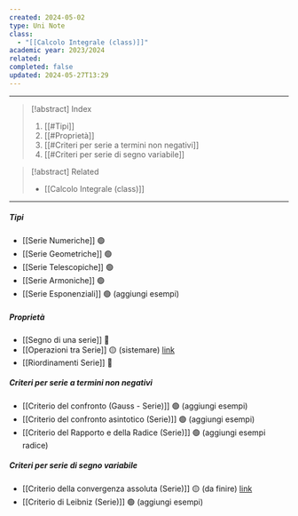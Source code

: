 ```yaml
---
created: 2024-05-02
type: Uni Note
class:
  - "[[Calcolo Integrale (class)]]"
academic year: 2023/2024
related: 
completed: false
updated: 2024-05-27T13:29
---
```

---

>[!abstract] Index
>1. [[#Tipi]]
>2. [[#Proprietà]]
>3. [[#Criteri per serie a termini non negativi]]
>4. [[#Criteri per serie di segno variabile]]

>[!abstract] Related
>- [[Calcolo Integrale (class)]]

---
##### Tipi
- [[Serie Numeriche]] 🟢
- [[Serie Geometriche]] 🟢
- [[Serie Telescopiche]] 🟢
- [[Serie Armoniche]] 🟢
- [[Serie Esponenziali]] 🟢 (aggiungi esempi)

##### Proprietà
- [[Segno di una serie]] 🔴
- [[Operazioni tra Serie]] 🟡 (sistemare)  [link](https://www.youmath.it/lezioni/analisi-matematica/serie-numeriche/752-somma-di-due-serie-e-risultati-di-convergenza.html)
- [[Riordinamenti Serie]] 🔴

##### Criteri per serie a termini non negativi
- [[Criterio del confronto (Gauss - Serie)]] 🟢 (aggiungi esempi)
- [[Criterio del confronto asintotico (Serie)]] 🟢 (aggiungi esempi)
- [[Criterio del Rapporto e della Radice (Serie)]] 🟢 (aggiungi esempi radice)

##### Criteri per serie di segno variabile
- [[Criterio della convergenza assoluta (Serie)]] 🟡 (da finire) [link](https://www.youmath.it/lezioni/analisi-matematica/serie-numeriche/749-convergenza-assoluta.html)
- [[Criterio di Leibniz (Serie)]] 🟢 (aggiungi esempi)
